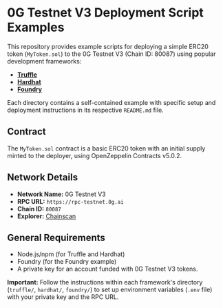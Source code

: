 # 0G Testnet V3 Deployment Script Examples

This repository provides example scripts for deploying a simple ERC20 token (`MyToken.sol`) to the 0G Testnet V3 (Chain ID: 80087) using popular development frameworks:

*   **[Truffle](./truffle/README.md)**
*   **[Hardhat](./hardhat/README.md)**
*   **[Foundry](./foundry/README.md)**

Each directory contains a self-contained example with specific setup and deployment instructions in its respective `README.md` file.

## Contract

The `MyToken.sol` contract is a basic ERC20 token with an initial supply minted to the deployer, using OpenZeppelin Contracts v5.0.2.

## Network Details

*   **Network Name:** 0G Testnet V3
*   **RPC URL:** `https://rpc-testnet.0g.ai`
*   **Chain ID:** `80087`
*   **Explorer:** [Chainscan](https://chainscan-newton.0g.ai/)

## General Requirements

*   Node.js/npm (for Truffle and Hardhat)
*   Foundry (for the Foundry example)
*   A private key for an account funded with 0G Testnet V3 tokens.

**Important:** Follow the instructions within each framework's directory (`truffle/`, `hardhat/`, `foundry/`) to set up environment variables (`.env` file) with your private key and the RPC URL. 